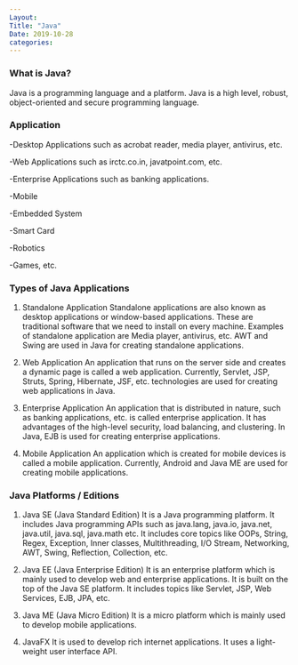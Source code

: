 ```yaml
---
Layout:
Title: "Java"
Date: 2019-10-28
categories:
---
```


### What is Java?
Java is a programming language and a platform.
Java is a high level, robust, object-oriented and secure programming language.

### Application
-Desktop Applications such as acrobat reader, media player, antivirus, etc.

-Web Applications such as irctc.co.in, javatpoint.com, etc.

-Enterprise Applications such as banking applications.

-Mobile

-Embedded System

-Smart Card

-Robotics

-Games, etc.

### Types of Java Applications
1) Standalone Application
Standalone applications are also known as desktop applications or window-based applications. These are traditional software that we need to install on every machine. Examples of standalone application are Media player, antivirus, etc. AWT and Swing are used in Java for creating standalone applications.

2) Web Application
An application that runs on the server side and creates a dynamic page is called a web application. Currently, Servlet, JSP, Struts, Spring, Hibernate, JSF, etc. technologies are used for creating web applications in Java.

3) Enterprise Application
An application that is distributed in nature, such as banking applications, etc. is called enterprise application. It has advantages of the high-level security, load balancing, and clustering. In Java, EJB is used for creating enterprise applications.

4) Mobile Application
An application which is created for mobile devices is called a mobile application. Currently, Android and Java ME are used for creating mobile applications.

### Java Platforms / Editions
1) Java SE (Java Standard Edition)
It is a Java programming platform. It includes Java programming APIs such as java.lang, java.io, java.net, java.util, java.sql, java.math etc. It includes core topics like OOPs, String, Regex, Exception, Inner classes, Multithreading, I/O Stream, Networking, AWT, Swing, Reflection, Collection, etc.

2) Java EE (Java Enterprise Edition)
It is an enterprise platform which is mainly used to develop web and enterprise applications. It is built on the top of the Java SE platform. It includes topics like Servlet, JSP, Web Services, EJB, JPA, etc.

3) Java ME (Java Micro Edition)
It is a micro platform which is mainly used to develop mobile applications.

4) JavaFX
It is used to develop rich internet applications. It uses a light-weight user interface API.

